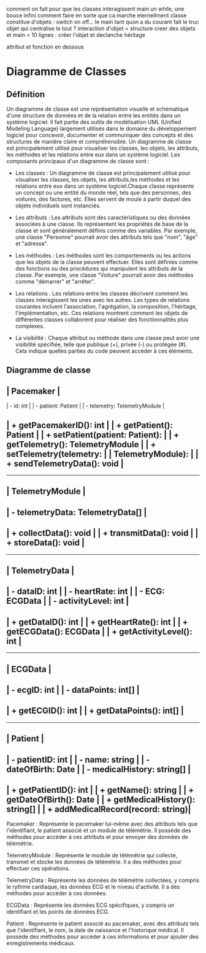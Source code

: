 comment on fait pour que les classes interagissent
main un while, une bouce infini
comment faire en sorte que ca marche eternellment
classe constitue d'objets : switch on off...
le main tant quon a du courant fait le truc
objet qui centralise le tout ? 
interaction d'objet = structure
creer des objets
et main = 10 lignes : créer l'objet et declanche 
héritage

attribut et fonction en dessous


Diagramme de Classes
======================

Définition
-----------

Un diagramme de classe est une représentation visuelle et schématique d'une structure de données et de la relation entre les entités dans un système logiciel. Il fait partie des outils de modélisation UML (Unified Modeling Language) largement utilisés dans le domaine du développement logiciel pour concevoir, documenter et communiquer des concepts et des structures de manière claire et compréhensible.
Un diagramme de classe est principalement utilisé pour visualiser les classes, les objets, les attributs, les méthodes et les relations entre eux dans un système logiciel.
Les composants principaux d'un diagramme de classe sont : 

- Les classes : Un diagramme de classe est principalement utilisé pour visualiser les classes, les objets, les attributs,les méthodes et les relations entre eux dans un système logiciel.Chaque classe représente un concept ou une entité du monde réel, tels que des personnes, des voitures, des factures, etc. Elles servent de moule à partir duquel des objets individuels sont instanciés.

  
- Les attributs : Les attributs sont des caractéristiques ou des données associées à une classe. Ils représentent les propriétés de base de la classe et sont généralement définis comme des variables. Par exemple, une classe "Personne" pourrait avoir des attributs tels que "nom", "âge" et "adresse".


- Les méthodes : Les méthodes sont les comportements ou les actions que les objets de la classe peuvent effectuer. Elles sont définies comme des fonctions ou des procédures qui manipulent les attributs de la classe. Par exemple, une classe "Voiture" pourrait avoir des méthodes comme "démarrer" et "arrêter".


- Les relations : Les relations entre les classes décrivent comment les classes interagissent les unes avec les autres. Les types de relations courantes incluent l'association, l'agrégation, la composition, l'héritage, l'implémentation, etc. Ces relations montrent comment les objets de différentes classes collaborent pour réaliser des fonctionnalités plus complexes.

  
- La visibilité :  Chaque attribut ou méthode dans une classe peut avoir une visibilité spécifiée, telle que publique (+), privée (-) ou protégée (#). Cela indique quelles parties du code peuvent accéder à ces éléments.
  


Diagramme de classe 
--------------------




|           Pacemaker                |
-------------------------------------


| - id: int                         |
| - patient: Patient                |
| - telemetry: TelemetryModule      |



| + getPacemakerID(): int           |
| + getPatient(): Patient           |
| + setPatient(patient: Patient):   |
| + getTelemetry(): TelemetryModule |
| + setTelemetry(telemetry:        |
| TelemetryModule):                |
| + sendTelemetryData(): void      |
-------------------------------------

-------------------------------------
|           TelemetryModule          |
-------------------------------------
| - telemetryData: TelemetryData[]   |
-------------------------------------
| + collectData(): void             |
| + transmitData(): void            |
| + storeData(): void               |
-------------------------------------

-------------------------------------
|           TelemetryData            |
-------------------------------------
| - dataID: int                     |
| - heartRate: int                  |
| - ECG: ECGData                    |
| - activityLevel: int              |
-------------------------------------
| + getDataID(): int                |
| + getHeartRate(): int             |
| + getECGData(): ECGData           |
| + getActivityLevel(): int         |
-------------------------------------

-------------------------------------
|            ECGData                 |
-------------------------------------
| - ecgID: int                      |
| - dataPoints: int[]               |
-------------------------------------
| + getECGID(): int                 |
| + getDataPoints(): int[]          |
-------------------------------------

-------------------------------------
|            Patient                 |
-------------------------------------
| - patientID: int                  |
| - name: string                    |
| - dateOfBirth: Date               |
| - medicalHistory: string[]        |
-------------------------------------
| + getPatientID(): int             |
| + getName(): string               |
| + getDateOfBirth(): Date          |
| + getMedicalHistory(): string[]   |
| + addMedicalRecord(record: string)|
-------------------------------------

Pacemaker : Représente le pacemaker lui-même avec des attributs tels que l'identifiant, le patient associé et un module de télémétrie. Il possède des méthodes pour accéder à ces attributs et pour envoyer des données de télémétrie.

TelemetryModule : Représente le module de télémétrie qui collecte, transmet et stocke les données de télémétrie. Il a des méthodes pour effectuer ces opérations.

TelemetryData : Représente les données de télémétrie collectées, y compris le rythme cardiaque, les données ECG et le niveau d'activité. Il a des méthodes pour accéder à ces données.

ECGData : Représente les données ECG spécifiques, y compris un identifiant et les points de données ECG.

Patient : Représente le patient associé au pacemaker, avec des attributs tels que l'identifiant, le nom, la date de naissance et l'historique médical. Il possède des méthodes pour accéder à ces informations et pour ajouter des enregistrements médicaux.
